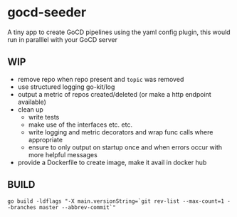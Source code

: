 # gocd-seeder
A tiny app to create GoCD pipelines using the yaml config plugin, this would run in paralllel with your GoCD server

## WIP

- remove repo when repo present and `topic` was removed
- use structured logging go-kit/log
- output a metric of repos created/deleted (or make a http endpoint available)
- clean up
  - write tests
  - make use of the interfaces etc. etc.
  - write logging and metric decorators and wrap func calls where appropriate
  - ensure to only output on startup once and when errors occur with more helpful messages
- provide a Dockerfile to create image, make it avail in docker hub


## BUILD

```
go build -ldflags "-X main.versionString=`git rev-list --max-count=1 --branches master --abbrev-commit`"
```
